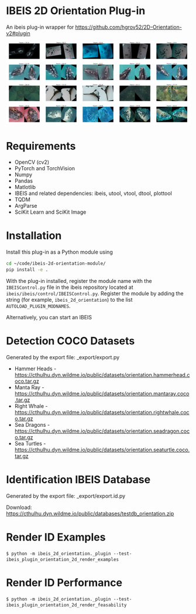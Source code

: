 # IBEIS 2D Orientation Plug-in
An ibeis plug-in wrapper for https://github.com/hgrov52/2D-Orientation-v2#plugin

![Image of Predictions](_images/example-v2.jpg)

# Requirements

* OpenCV (cv2)
* PyTorch and TorchVision
* Numpy
* Pandas
* Matlotlib
* IBEIS and related dependencies: ibeis, utool, vtool, dtool, plottool
* TQDM
* ArgParse
* SciKit Learn and SciKit Image

# Installation

Install this plug-in as a Python module using

```bash
cd ~/code/ibeis-2d-orientation-module/
pip install -e .
```

With the plug-in installed, register the module name with the `IBEISControl.py` file
in the ibeis repository located at `ibeis/ibeis/control/IBEISControl.py`.  Register
the module by adding the string (for example, `ibeis_2d_orientation`) to the
list `AUTOLOAD_PLUGIN_MODNAMES`.

Alternatively, you can start an IBEIS 

# Detection COCO Datasets

Generated by the export file: \_export/export.py

* Hammer Heads - https://cthulhu.dyn.wildme.io/public/datasets/orientation.hammerhead.coco.tar.gz
* Manta Ray  - https://cthulhu.dyn.wildme.io/public/datasets/orientation.mantaray.coco.tar.gz
* Right Whale - https://cthulhu.dyn.wildme.io/public/datasets/orientation.rightwhale.coco.tar.gz
* Sea Dragons - https://cthulhu.dyn.wildme.io/public/datasets/orientation.seadragon.coco.tar.gz
* Sea Turtles - https://cthulhu.dyn.wildme.io/public/datasets/orientation.seaturtle.coco.tar.gz

# Identification IBEIS Database

Generated by the export file: \_export/export.id.py

Download: https://cthulhu.dyn.wildme.io/public/databases/testdb_orientation.zip

# Render ID Examples
```
$ python -m ibeis_2d_orientation._plugin --test-ibeis_plugin_orientation_2d_render_examples
```

# Render ID Performance
```
$ python -m ibeis_2d_orientation._plugin --test-ibeis_plugin_orientation_2d_render_feasability
```